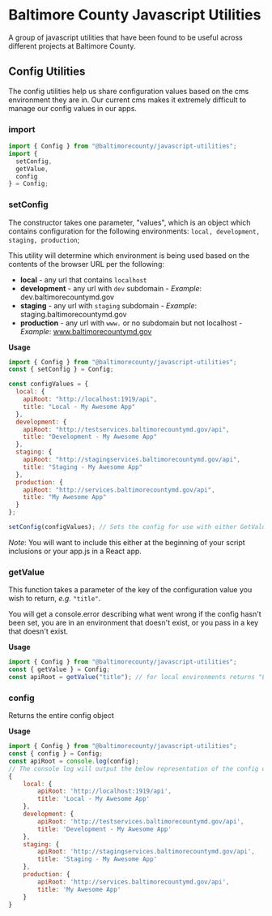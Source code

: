 # Baltimore County Javascript Utilities

A group of javascript utilities that have been found to be useful across different projects at Baltimore County.

## Config Utilities

The config utilities help us share configuration values based on the cms environment they are in. Our current cms makes it extremely difficult to manage our config values in our apps.

### import

```js
import { Config } from "@baltimorecounty/javascript-utilities";
import {
  setConfig,
  getValue,
  config
} = Config;
```

### setConfig

The constructor takes one parameter, "values", which is an object which contains configuration for the following environments: `local, development, staging, production`;

This utility will determine which environment is being used based on the contents of the browser URL per the following:

- **local** - any url that contains `localhost`
- **development** - any url with `dev` subdomain - _Example_: dev.baltimorecountymd.gov
- **staging** - any url with `staging` subdomain - _Example_: staging.baltimorecountymd.gov
- **production** - any url with `www.` or no subdomain but not localhost - _Example_: www.baltimorecountymd.gov

**Usage**

```js
import { Config } from "@baltimorecounty/javascript-utilities";
const { setConfig } = Config;

const configValues = {
  local: {
    apiRoot: "http://localhost:1919/api",
    title: "Local - My Awesome App"
  },
  development: {
    apiRoot: "http://testservices.baltimorecountymd.gov/api",
    title: "Development - My Awesome App"
  },
  staging: {
    apiRoot: "http://stagingservices.baltimorecountymd.gov/api",
    title: "Staging - My Awesome App"
  },
  production: {
    apiRoot: "http://services.baltimorecountymd.gov/api",
    title: "My Awesome App"
  }
};

setConfig(configValues); // Sets the config for use with either GetValue or Config
```

_Note_: You will want to include this either at the beginning of your script inclusions or your app.js in a React app.

### getValue

This function takes a parameter of the key of the configuration value you wish to return, _e.g._ `"title"`.

You will get a console.error describing what went wrong if the config hasn't been set, you are in an environment that doesn't exist, or you pass in a key that doesn't exist.

**Usage**

```js
import { Config } from "@baltimorecounty/javascript-utilities";
const { getValue } = Config;
const apiRoot = getValue("title"); // for local environments returns "Local - My Awesome App" if used with the config object from the above example
```

### config

Returns the entire config object

**Usage**

```js
import { Config } from "@baltimorecounty/javascript-utilities";
const { config } = Config;
const apiRoot = console.log(config);
// The console log will output the below representation of the config object:
{
	local: {
		apiRoot: 'http://localhost:1919/api',
		title: 'Local - My Awesome App'
	},
	development: {
		apiRoot: 'http://testservices.baltimorecountymd.gov/api',
		title: 'Development - My Awesome App'
	},
	staging: {
		apiRoot: 'http://stagingservices.baltimorecountymd.gov/api',
		title: 'Staging - My Awesome App'
	},
	production: {
		apiRoot: 'http://services.baltimorecountymd.gov/api',
		title: 'My Awesome App'
	}
}
```
